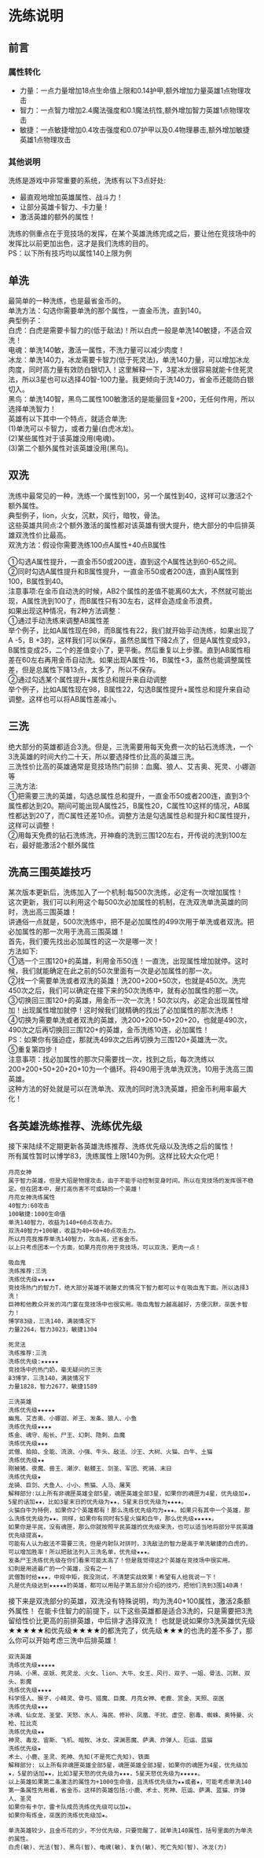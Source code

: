 # 洗练说明  
## 前言  
### 属性转化  
* 力量：一点力量增加18点生命值上限和0.14护甲,额外增加力量英雄1点物理攻击  
* 智力：一点智力增加2.4魔法强度和0.1魔法抗性,额外增加智力英雄1点物理攻击  
* 敏捷：一点敏捷增加0.4攻击强度和0.07护甲以及0.4物理暴击,额外增加敏捷英雄1点物理攻击  

### 其他说明  
洗练是游戏中非常重要的系统，洗练有以下3点好处:  
* 最直观地增加英雄属性、战斗力！  
* 让部分英雄卡智力、卡力量！  
* 激活英雄的额外的属性！  

洗练的侧重点在于竞技场的发挥，在某个英雄洗练完成之后，要让他在竞技场中的发挥比以前更加出色，这才是我们洗练的目的。  
PS：以下所有技巧均以属性140上限为例  

## 单洗  
最简单的一种洗练，也是最省金币的。  
单洗方法：勾选你需要单洗的那个属性，一直金币洗，直到140。  
典型例子：  
白虎：白虎是需要卡智力的(低于敌法)！所以白虎一般是单洗140敏捷，不适合双洗！  
电魂：单洗140敏，激活一属性，不洗力量可以减少肉度！  
冰龙：单洗140力，冰龙需要卡智力(低于死灵法)，单洗140力量，可以增加冰龙肉度，同时高力量有效防白银切入！这里解释一下，3星冰龙很容易就能卡住死灵法，所以3星也可以选择40智-100力量。我更倾向于洗140力，省金币还能防白银切入。  
黑鸟：单洗140智，黑鸟二属性100敏激活的是能量回复+200，无任何作用，所以选择单洗智力！  
英雄有以下其中一个特点，就适合单洗:  
(1)单洗可以卡智力，或者力量(白虎冰龙)。  
(2)某些属性对于该英雄没用(电魂)。  
(3)第二个额外属性对该英雄没用(黑鸟)。  

## 双洗  
洗练中最常见的一种，洗练一个属性到100，另一个属性到40，这样可以激活2个额外属性。  
典型例子，lion，火女，沉默，风行，暗牧，骨法。  
这些英雄共同点:2个额外激活的属性都对该英雄有很大提升，绝大部分的中后排英雄双洗性价比最高。  
双洗方法：假设你需要洗练100点A属性+40点B属性  

①勾选A属性提升，一直金币50或200连，直到这个A属性达到60-65之间。  
②同时勾选A属性提升和B属性提升，一直金币50或者200连，直到A属性到100，B属性到40。  
注意事项:在金币自动洗的时候，AB2个属性的差值不能离60太大，不然就可能出现，A属性洗到100了，而B属性只有30左右，这样会造成金币浪费。  
如果出现这种情况，有2种方法调整：  
①通过手动洗练来调整AB属性差  
举个例子，比如A属性现在98，而B属性有22，我们就开始手动洗练，如果出现了A -5，B +3的，这样我们可以保存，虽然总属性下降2点了，但是A属性变成93，B属性变成25，二个的差值变小了，更平衡。然后重复以上步骤。直到AB属性相差在60左右再用金币自动洗。如果出现A属性-16，B属性+3，虽然也能调整属性差，但是总属性下降13点，太多了，所以不保存。  
②通过勾选某个属性提升+属性总和提升来自动调整  
举个例子，比如A属性现在98，B属性22，勾选B属性提升+属性总和提升来自动调整。这样也可以将AB属性差减小。  

## 三洗  
绝大部分的英雄都适合3洗。但是，三洗需要用每天免费一次的钻石洗练洗，一个3洗英雄的时间大约二十天，所以要选择性价比高的英雄三洗。  
三洗性价比高的英雄通常是竞技场热门前排：血魔、狼人、艾吉奥、死灵、小娜迦等  
三洗方法:  
①把需要三洗的英雄，勾选总属性总和提升，一直金币50或者200连，直到3个属性都达到20。期间可能出现A属性25，B属性20，C属性10这样的情况，AB属性都达到20了，而C属性还差10点。调整方法是勾选属性总和提升和C属性提升，这样可以调整！  
②用每天免费的钻石洗练洗，开神裔的洗到三围120左右，开传说的洗到100左右，最好能激活2个额外属性  

## 洗高三围英雄技巧  
某次版本更新后，洗练加入了一个机制:每500次洗练，必定有一次增加属性！  
这次更新，我们可以利用这个每500次必加属性的机制，在洗双洗单洗英雄的同时，洗出高三围英雄！  
讲通俗一点就是，500次洗练中，把不是必加属性的499次用于单洗或者双洗。把必加属性的那一次用于洗高三围英雄！  
首先，我们要先找出必加属性的这一次是哪一次！  
方法如下:   
①选一个三围120+的英雄，利用金币50连！一直洗，出现属性增加就停。这时候，我们就能确定在此之前的50次里面有一次是必加属性的那一次。  
②找一个需要单洗或者双洗的英雄！洗200+200+50次，也就是450次。洗完450次之后，我们可以确定在接下来的50次洗练中，就有必加属性的那一次。  
③切换回三围120+的英雄，用金币一次一次洗！50次以内，必定会出现属性增加！出现属性增加就停！这时候我们就精确的找出了必加属性的那次洗练！  
④切换为需要单洗或者双洗的英雄，洗200+200+50+20+20，也就是490次，490次之后再切换回三围120+的英雄，金币洗练10连，必加属性！  
PS：如果你有强迫症，那就洗499次之后再切换为三围120+英雄洗一次。  
⑤重复第四步！  
注意事项：找必加属性的那次只需要找一次，找到之后，每次洗练以200+200+50+20+20+10为一个循环。将490用于洗单洗双洗，10用于洗高三围英雄。  
这种方法的好处就是可以在洗单洗、双洗的同时洗3洗英雄，把金币利用率最大化！  

## 各英雄洗练推荐、洗练优先级  
接下来陆续不定期更新各英雄洗练推荐、洗练优先级以及洗练之后的属性！  
所有属性暂时以博学83，洗练属性上限140为例。这样比较大众化吧！  
```
月亮女神
属于智力英雄，但是大招是物理攻击，由于不能手动控制变身时间，所以在竞技场的发挥很不稳定。但在团本中，是打高伤害不可或缺的一个英雄！
月亮女神洗练属性
40智力:60攻击
100敏捷:1000生命值
单洗140智力，收益为140+60点攻击力。
双洗40智力+100敏，收益为40+60+40点攻击力。
所以月亮我推荐单洗140智力，攻击高，还省金币。
以上只考虑团本一个方面，如果月亮你用于竞技场，可以双洗，更肉一点！

吸血鬼
洗练推荐:三洗
洗练优先级★★★★★
竞技场热门的智力T，绝大部分英雄不装藤丈的情况下智力都可以卡在吸血鬼下面。所以选择3洗！
巨神和他教众开发的鸿门宴在竞技场中也很实用。吸血鬼智力越高越好，方便沉默，巫医卡智力！
博学83级，三洗140，满装情况下
力量2264，智力3023，敏捷1304

死灵法
洗练推荐:三洗
洗练优先级:★★★★★
竞技场中的热门奶，毫无疑问的三洗
83博学，三洗140，满装情况下
力量1828，智力2677，敏捷1589
```

```  
三洗英雄
洗练优先级★★★★★
幽鬼、艾吉奥、小娜迦、斧王、发条、狼人、小鱼
洗练优先级★★★★
炼金、魂守、船长、尸王、幻刺、隐刺、血魔
洗练优先级★★★
武僧、拍拍、全能、流浪、小强、牛头、敌法、沙王、大树、火猫、白牛、土猫
洗练优先级★★
刚被猪、夜魔、兽王、潮汐、骷髅王、剑圣、军团、死骑、末日
洗练优先级★
龙骑、巨剑、大鱼人、小小、熊猫、人马、屠芙
解释部分:以上所有非魂匣英雄全部5星，魂匣英雄全部3星，如果你的魂匣为4星，优先级加★，5星的话加★★，比如3星末日的优先级为★★，5星末日优先级为★★★★。
火猫白牛为特例，如果你2个英雄都有！那么洗练优先级均为★★★。如果只有其中一个英雄，那么洗练优先级为★★。同样，如果你有同时有5星火猫和白牛，那么优先级★★★★★。
如果你是平民，没有魂匣，那么你就按照平民英雄的优先级来洗，也可以适当地将部分平民英雄优先级提高★。
可能有人认为敌法不需要三洗，但是内射队对拼时，3洗敌法的智力是高于单洗敏捷的白虎的，可以增加胜率！所以把敌法列入三洗名单，优先级★★★。
发条尸王洗练优先级在你们看来可能太高了！但是我觉得这2个英雄在竞技场中很实用。
幻刺是用途最广的一个英雄，没有之一！
武僧暂时给★★★，中规中矩，我没测试，不清楚实战效果！希望有人给我说一下！
凡是优先级达到★★★★★的英雄，都可以用贴子第五部分介绍的技巧，把他们洗到3围140满！
```

接下来是双洗部分的英雄，双洗没有特殊说明，均为洗40+100属性，激活2条额外属性！
在能卡住智力的前提下，以下这些英雄都是适合3洗的，只是需要把3洗留给性价比更高的前排英雄，中后排才选择双洗！
也就是说如果你3洗英雄优先级★★★★★和优先级★★★★的都洗完了，优先级★★★的也洗的差不多了，那么你可以开始考虑三洗中后排英雄！
```
双洗英雄
洗练优先级★★★★★
月骑、小黑、巫妖、死灵龙、火女、lion、大牛、女王、风行、双子、一姐、骨法、沉默、双头、影魔
洗练优先级★★★★
科学怪人、猴子、小精灵、骨弓、猎魔、巨魔、月亮女神、老鹿、赏金、天照、巫医
洗练优先级★★★
冰魂、仙女龙、圣堂、天怒、水人、海民、修补、凤凰、干扰、虚空、剧毒、蜘蛛、奥特曼、火枪、拉比克
洗练优先级★★
神灵、毒龙、宙斯、飞机、暗牧、冰女、深渊恶魔、萨满、炸弹人、厄运、蓝猫
洗练优先级★
术士、小鹿、圣灵、死神、先知(不是死亡先知)、铁面
解释部分: 以上所有非魂匣英雄全部5星，魂匣英雄全部3星，如果你的魂匣为4星，优先级加★，5星的话加★★，比如3星天怒的优先级为★★★，5星天怒优先级为★★★★★。
以上英雄如果第二条激活的属性为+1000生命值，且洗练优先级为★★或者★，可能考虑单洗140第一条属性先用着，省金币。这样的英雄包括:小鹿、术士、死神、厄运、萨满、蓝猫、炸弹人、圣灵
如果你有卡尔，雷卡队成员洗练优先级可以加★。
如果你有炼金，巫医的洗练优先级加★。
```

```
单洗英雄较少，且金币花的少，不分优先级，只要觉醒了，就单洗140属性，括号里面的为单洗的属性。
白虎(敏)、光法(智)、黑鸟(智)、电魂(敏)、复仇(敏)、死亡先知(智)、冰龙(力)
```
